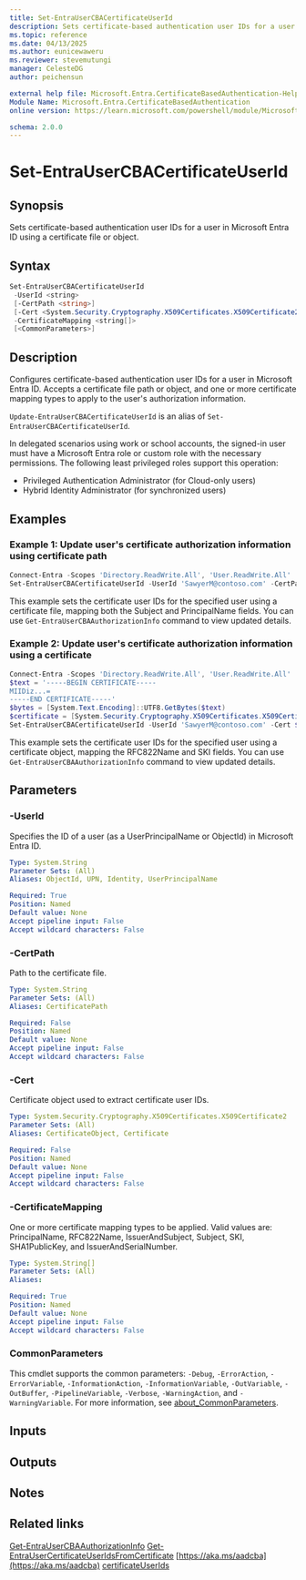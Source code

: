 ```yaml
---
title: Set-EntraUserCBACertificateUserId
description: Sets certificate-based authentication user IDs for a user in Microsoft Entra ID
ms.topic: reference
ms.date: 04/13/2025
ms.author: eunicewaweru
ms.reviewer: stevemutungi
manager: CelesteDG
author: peichensun

external help file: Microsoft.Entra.CertificateBasedAuthentication-Help.xml
Module Name: Microsoft.Entra.CertificateBasedAuthentication
online version: https://learn.microsoft.com/powershell/module/Microsoft.Entra.CertificateBasedAuthentication/Set-EntraUserCBACertificateUserId

schema: 2.0.0
---
```


# Set-EntraUserCBACertificateUserId

## Synopsis

Sets certificate-based authentication user IDs for a user in Microsoft Entra ID using a certificate file or object.

## Syntax

```powershell
Set-EntraUserCBACertificateUserId
 -UserId <string>
 [-CertPath <string>]
 [-Cert <System.Security.Cryptography.X509Certificates.X509Certificate2>]
 -CertificateMapping <string[]>
 [<CommonParameters>]
```

## Description

Configures certificate-based authentication user IDs for a user in Microsoft Entra ID. Accepts a certificate file path or object, and one or more certificate mapping types to apply to the user's authorization information.

`Update-EntraUserCBACertificateUserId` is an alias of `Set-EntraUserCBACertificateUserId`.

In delegated scenarios using work or school accounts, the signed-in user must have a Microsoft Entra role or custom role with the necessary permissions. The following least privileged roles support this operation:

- Privileged Authentication Administrator (for Cloud-only users)
- Hybrid Identity Administrator (for synchronized users)

## Examples

### Example 1: Update user's certificate authorization information using certificate path

```powershell
Connect-Entra -Scopes 'Directory.ReadWrite.All', 'User.ReadWrite.All'
Set-EntraUserCBACertificateUserId -UserId 'SawyerM@contoso.com' -CertPath 'C:\path\to\certificate.cer' -CertificateMapping @('Subject', 'PrincipalName')
```

This example sets the certificate user IDs for the specified user using a certificate file, mapping both the Subject and PrincipalName fields. You can use `Get-EntraUserCBAAuthorizationInfo` command to view updated details.

### Example 2: Update user's certificate authorization information using a certificate

```powershell
Connect-Entra -Scopes 'Directory.ReadWrite.All', 'User.ReadWrite.All'
$text = '-----BEGIN CERTIFICATE-----
MIIDiz...=
-----END CERTIFICATE-----'
$bytes = [System.Text.Encoding]::UTF8.GetBytes($text)
$certificate = [System.Security.Cryptography.X509Certificates.X509Certificate2]::new($bytes)
Set-EntraUserCBACertificateUserId -UserId 'SawyerM@contoso.com' -Cert $certificate -CertificateMapping @('RFC822Name', 'SKI')
```

This example sets the certificate user IDs for the specified user using a certificate object, mapping the RFC822Name and SKI fields. You can use `Get-EntraUserCBAAuthorizationInfo` command to view updated details.

## Parameters

### -UserId

Specifies the ID of a user (as a UserPrincipalName or ObjectId) in Microsoft Entra ID.

```yaml
Type: System.String
Parameter Sets: (All)
Aliases: ObjectId, UPN, Identity, UserPrincipalName

Required: True
Position: Named
Default value: None
Accept pipeline input: False
Accept wildcard characters: False
```

### -CertPath

Path to the certificate file.

```yaml
Type: System.String
Parameter Sets: (All)
Aliases: CertificatePath

Required: False
Position: Named
Default value: None
Accept pipeline input: False
Accept wildcard characters: False
```

### -Cert

Certificate object used to extract certificate user IDs.

```yaml
Type: System.Security.Cryptography.X509Certificates.X509Certificate2
Parameter Sets: (All)
Aliases: CertificateObject, Certificate

Required: False
Position: Named
Default value: None
Accept pipeline input: False
Accept wildcard characters: False
```

### -CertificateMapping

One or more certificate mapping types to be applied. Valid values are: PrincipalName, RFC822Name, IssuerAndSubject, Subject, SKI, SHA1PublicKey, and IssuerAndSerialNumber.

```yaml
Type: System.String[]
Parameter Sets: (All)
Aliases:

Required: True
Position: Named
Default value: None
Accept pipeline input: False
Accept wildcard characters: False
```

### CommonParameters

This cmdlet supports the common parameters: `-Debug`, `-ErrorAction`, `-ErrorVariable`, `-InformationAction`, `-InformationVariable`, `-OutVariable`, `-OutBuffer`, `-PipelineVariable`, `-Verbose`, `-WarningAction`, and `-WarningVariable`. For more information, see [about_CommonParameters](https://go.microsoft.com/fwlink/?LinkID=113216).

## Inputs

## Outputs

## Notes

## Related links

[Get-EntraUserCBAAuthorizationInfo](Get-EntraUserCBAAuthorizationInfo.md)
[Get-EntraUserCertificateUserIdsFromCertificate](Get-EntraUserCertificateUserIdsFromCertificate.md)
[https://aka.ms/aadcba](https://aka.ms/aadcba)
[certificateUserIds](https://learn.microsoft.com/entra/identity/authentication/concept-certificate-based-authentication-certificateuserids)
